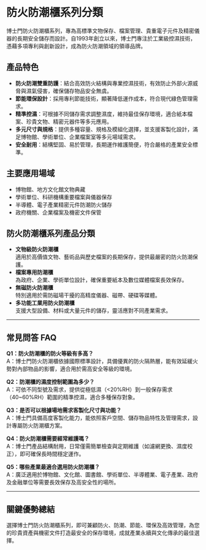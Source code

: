 # 防火防潮櫃系列分類

博士門防火防潮櫃系列，專為高標準文物保存、檔案管理、貴重電子元件及精密儀器的長期安全儲存而設計。自1993年創立以來，博士門專注於工業級控濕技術，憑藉多項專利與創新設計，成為防火防潮領域的領導品牌。

## 產品特色

- **防火防潮雙重防護**：結合高效防火結構與專業控濕技術，有效防止外部火源威脅與濕氣侵害，確保儲存物品安全無虞。
- **節能環保設計**：採用專利節能技術，顯著降低運作成本，符合現代綠色管理需求。
- **精準控濕**：可根據不同儲存需求調整濕度，維持最佳保存環境，適合紙本檔案、珍貴文物、精密元器件等多元應用。
- **多元尺寸與規格**：提供多種容量、規格及模組化選擇，並支援客製化設計，滿足博物館、學術單位、企業檔案室等多元場域需求。
- **安全耐用**：結構堅固、易於管理，長期運作維護簡便，符合嚴格的產業安全標準。

## 主要應用場域

- 博物館、地方文化館文物典藏
- 學術單位、科研機構重要檔案與儀器保存
- 半導體、電子產業精密元件防潮防火儲存
- 政府機關、企業檔案及機密文件保管

## 防火防潮櫃系列產品分類

- **文物級防火防潮櫃**  
  適用於高價值文物、藝術品與歷史檔案的長期保存，提供最嚴密的防火防潮保護。
- **檔案專用防潮櫃**  
  為政府、企業、學術單位設計，確保重要紙本及數位媒體檔案長效保存。
- **無磁防火防潮櫃**  
  特別適用於需防磁場干擾的高精度儀器、磁帶、硬碟等媒體。
- **多功能工業用防火防潮櫃**  
  支援大型設備、材料或大量元件的儲存，靈活應對不同產業需求。

---

## 常見問答 FAQ

**Q1：防火防潮櫃的防火等級有多高？**  
A：博士門防火防潮櫃依據國際標準設計，具備優異的防火隔熱層，能有效延緩火勢對內部物品的影響，適合用於需高安全等級的環境。

**Q2：防潮櫃的濕度控制範圍為多少？**  
A：可依不同型號及需求，提供從極低濕（<20%RH）到一般保存需求（40~60%RH）範圍的精準控濕，適合多種保存對象。

**Q3：是否可以根據場地需求客製化尺寸與功能？**  
A：博士門具備高度客製化能力，能依照客戶空間、儲存物品特性及管理需求，設計專屬防火防潮櫃方案。

**Q4：防火防潮櫃需要經常維護嗎？**  
A：博士門產品結構耐用，日常僅需簡單檢查與定期維護（如濾網更換、濕度校正），即可確保長時間穩定運作。

**Q5：哪些產業最適合選用防火防潮櫃？**  
A：廣泛適用於博物館、文化館、圖書館、學術單位、半導體業、電子產業、政府及金融單位等需要長效保存及高安全性的場所。

---

## 關鍵優勢總結

選擇博士門防火防潮櫃系列，即可兼顧防火、防潮、節能、環保及高效管理，為您的珍貴資產與機密文件打造最安全的保存環境，成就產業永續與文化傳承的最佳選擇。